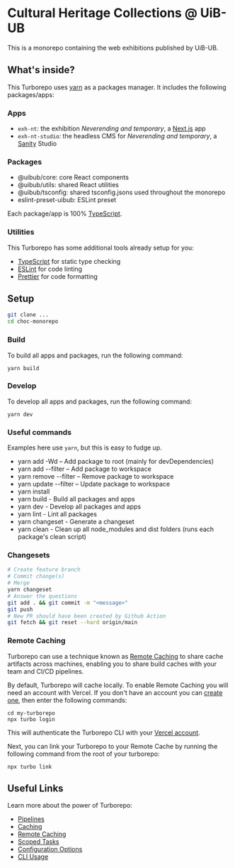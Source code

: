 # Cultural Heritage Collections @ UiB-UB

This is a monorepo containing the web exhibitions published by UiB-UB.

## What's inside?

This Turborepo uses [yarn](https://yarnpkg.com) as a packages manager. It includes the following packages/apps:

### Apps

- `exh-nt`: the exhibition _Neverending and temporary_, a [Next.js](https://nextjs.org) app
- `exh-nt-studio`: the headless CMS for _Neverending and temporary_, a [Sanity](https://sanity.io) Studio

### Packages

- @uibub/core: core React components
- @uibub/utils: shared React utilities
- @uibub/tsconfig: shared tsconfig.jsons used throughout the monorepo
- eslint-preset-uibub: ESLint preset

Each package/app is 100% [TypeScript](https://www.typescriptlang.org/).

### Utilities

This Turborepo has some additional tools already setup for you:

- [TypeScript](https://www.typescriptlang.org/) for static type checking
- [ESLint](https://eslint.org/) for code linting
- [Prettier](https://prettier.io) for code formatting

## Setup

```sh
git clone ...
cd choc-monorepo
```

### Build

To build all apps and packages, run the following command:

```
yarn build
```

### Develop

To develop all apps and packages, run the following command:

```
yarn dev
```

### Useful commands

Examples here use `yarn`, but this is easy to fudge up.

* yarn add -Wd <package> – Add package to root (mainly for devDependencies)
* yarn add <package> --filter <workspace> – Add package to workspace
* yarn remove <package> --filter <workspace> – Remove package to workspace
* yarn update <package> --filter <workspace> – Update package to workspace
* yarn install
* yarn build - Build all packages and apps
* yarn dev - Develop all packages and apps
* yarn lint - Lint all packages
* yarn changeset - Generate a changeset
* yarn clean - Clean up all node_modules and dist folders (runs each package's clean script)

### Changesets

```sh
# Create feature branch
# Commit change(s)
# Merge
yarn changeset
# Answer the questions
git add . && git commit -m "<message>"
git push
# New PR should have been created by Github Action
git fetch && git reset --hard origin/main
```

### Remote Caching

Turborepo can use a technique known as [Remote Caching](https://turborepo.org/docs/core-concepts/remote-caching) to share cache artifacts across machines, enabling you to share build caches with your team and CI/CD pipelines.

By default, Turborepo will cache locally. To enable Remote Caching you will need an account with Vercel. If you don't have an account you can [create one](https://vercel.com/signup), then enter the following commands:

```
cd my-turborepo
npx turbo login
```

This will authenticate the Turborepo CLI with your [Vercel account](https://vercel.com/docs/concepts/personal-accounts/overview).

Next, you can link your Turborepo to your Remote Cache by running the following command from the root of your turborepo:

```
npx turbo link
```

## Useful Links

Learn more about the power of Turborepo:

- [Pipelines](https://turborepo.org/docs/core-concepts/pipelines)
- [Caching](https://turborepo.org/docs/core-concepts/caching)
- [Remote Caching](https://turborepo.org/docs/core-concepts/remote-caching)
- [Scoped Tasks](https://turborepo.org/docs/core-concepts/scopes)
- [Configuration Options](https://turborepo.org/docs/reference/configuration)
- [CLI Usage](https://turborepo.org/docs/reference/command-line-reference)
